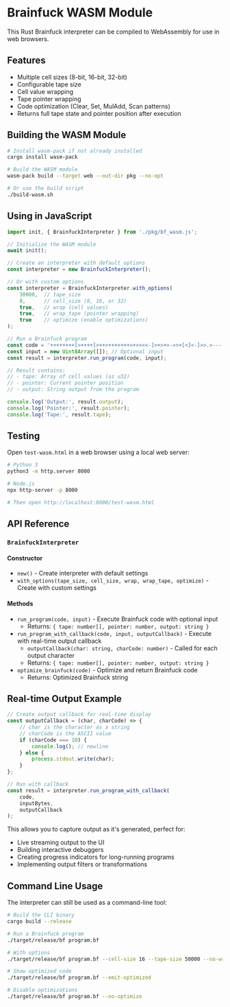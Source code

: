 # Brainfuck WASM Module

This Rust Brainfuck interpreter can be compiled to WebAssembly for use in web browsers.

## Features

- Multiple cell sizes (8-bit, 16-bit, 32-bit)
- Configurable tape size
- Cell value wrapping
- Tape pointer wrapping
- Code optimization (Clear, Set, MulAdd, Scan patterns)
- Returns full tape state and pointer position after execution

## Building the WASM Module

```bash
# Install wasm-pack if not already installed
cargo install wasm-pack

# Build the WASM module
wasm-pack build --target web --out-dir pkg --no-opt

# Or use the build script
./build-wasm.sh
```

## Using in JavaScript

```javascript
import init, { BrainfuckInterpreter } from './pkg/bf_wasm.js';

// Initialize the WASM module
await init();

// Create an interpreter with default options
const interpreter = new BrainfuckInterpreter();

// Or with custom options
const interpreter = BrainfuckInterpreter.with_options(
    30000,  // tape_size
    8,      // cell_size (8, 16, or 32)
    true,   // wrap (cell values)
    true,   // wrap_tape (pointer wrapping)
    true    // optimize (enable optimizations)
);

// Run a Brainfuck program
const code = '++++++++[>++++[>++>+++>+++>+<<<<-]>+>+>->>+[<]<-]>>.>---.+++++++..+++.>>.<-.<.+++.------.--------.>>+.>++.';
const input = new Uint8Array([]); // Optional input
const result = interpreter.run_program(code, input);

// Result contains:
// - tape: Array of cell values (as u32)
// - pointer: Current pointer position
// - output: String output from the program

console.log('Output:', result.output);
console.log('Pointer:', result.pointer);
console.log('Tape:', result.tape);
```

## Testing

Open `test-wasm.html` in a web browser using a local web server:

```bash
# Python 3
python3 -m http.server 8000

# Node.js
npx http-server -p 8000

# Then open http://localhost:8000/test-wasm.html
```

## API Reference

### `BrainfuckInterpreter`

#### Constructor
- `new()` - Create interpreter with default settings
- `with_options(tape_size, cell_size, wrap, wrap_tape, optimize)` - Create with custom settings

#### Methods
- `run_program(code, input)` - Execute Brainfuck code with optional input
  - Returns: `{ tape: number[], pointer: number, output: string }`
- `run_program_with_callback(code, input, outputCallback)` - Execute with real-time output callback
  - `outputCallback(char: string, charCode: number)` - Called for each output character
  - Returns: `{ tape: number[], pointer: number, output: string }`
- `optimize_brainfuck(code)` - Optimize and return Brainfuck code
  - Returns: Optimized Brainfuck string

## Real-time Output Example

```javascript
// Create output callback for real-time display
const outputCallback = (char, charCode) => {
    // char is the character as a string
    // charCode is the ASCII value
    if (charCode === 10) {
        console.log(); // newline
    } else {
        process.stdout.write(char);
    }
};

// Run with callback
const result = interpreter.run_program_with_callback(
    code, 
    inputBytes, 
    outputCallback
);
```

This allows you to capture output as it's generated, perfect for:
- Live streaming output to the UI
- Building interactive debuggers
- Creating progress indicators for long-running programs
- Implementing output filters or transformations

## Command Line Usage

The interpreter can still be used as a command-line tool:

```bash
# Build the CLI binary
cargo build --release

# Run a Brainfuck program
./target/release/bf program.bf

# With options
./target/release/bf program.bf --cell-size 16 --tape-size 50000 --no-wrap

# Show optimized code
./target/release/bf program.bf --emit-optimized

# Disable optimizations
./target/release/bf program.bf --no-optimize
```